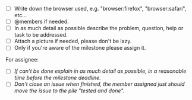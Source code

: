 - [ ] Write down the browser used, e.g. "browser:firefox", "browser:safari", etc...
- [ ] @members if needed.
- [ ] In as much detail as possible describe the problem, question, help or task to be addressed.
- [ ] Attach a picture if needed, please don't be lazy.
- [ ] Only if you're aware of the milestone please assign it.

For assignee:

- [ ] _If can't be done explain in as much detail as possible, in a reasonable time before the milestone deadline._
- [ ] _Don't close an issue when finished, the member assigned just should move the issue to the pile "tested and done"._
